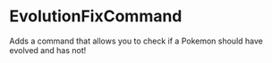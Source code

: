 # EvolutionFixCommand
Adds a command that allows you to check if a Pokemon should have evolved and has not!
